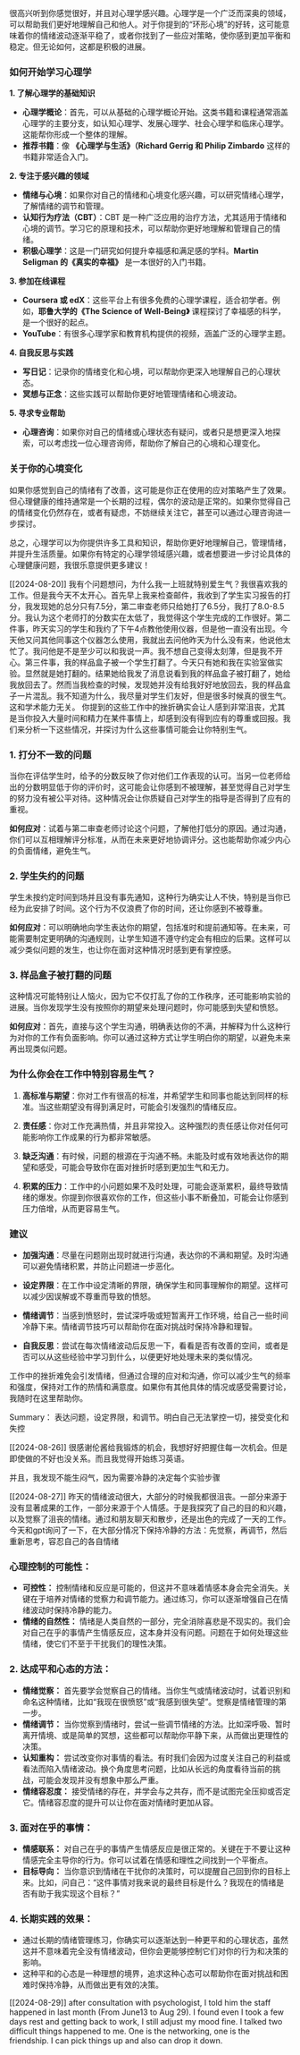 
很高兴听到你感觉很好，并且对心理学感兴趣。心理学是一个广泛而深奥的领域，可以帮助我们更好地理解自己和他人。对于你提到的“环形心境”的好转，这可能意味着你的情绪波动逐渐平稳了，或者你找到了一些应对策略，使你感到更加平衡和稳定。但无论如何，这都是积极的进展。

### 如何开始学习心理学

**1. 了解心理学的基础知识**
   - **心理学概论**：首先，可以从基础的心理学概论开始。这类书籍和课程通常涵盖心理学的主要分支，如认知心理学、发展心理学、社会心理学和临床心理学。这能帮你形成一个整体的理解。
   - **推荐书籍**：像 **《心理学与生活》（Richard Gerrig 和 Philip Zimbardo** 这样的书籍非常适合入门。

**2. 专注于感兴趣的领域**
   - **情绪与心境**：如果你对自己的情绪和心境变化感兴趣，可以研究情绪心理学，了解情绪的调节和管理。
   - **认知行为疗法（CBT）**：CBT 是一种广泛应用的治疗方法，尤其适用于情绪和心境的调节。学习它的原理和技术，可以帮助你更好地理解和管理自己的情绪。
   - **积极心理学**：这是一门研究如何提升幸福感和满足感的学科。**Martin Seligman 的《真实的幸福》** 是一本很好的入门书籍。

**3. 参加在线课程**
   - **Coursera 或 edX**：这些平台上有很多免费的心理学课程，适合初学者。例如，**耶鲁大学的《The Science of Well-Being》** 课程探讨了幸福感的科学，是一个很好的起点。
   - **YouTube**：有很多心理学家和教育机构提供的视频，涵盖广泛的心理学主题。

**4. 自我反思与实践**
   - **写日记**：记录你的情绪变化和心境，可以帮助你更深入地理解自己的心理状态。
   - **冥想与正念**：这些实践可以帮助你更好地管理情绪和心境波动。

**5. 寻求专业帮助**
   - **心理咨询**：如果你对自己的情绪或心理状态有疑问，或者只是想更深入地探索，可以考虑找一位心理咨询师，帮助你了解自己的心境和心理变化。

### 关于你的心境变化
如果你感觉到自己的情绪有了改善，这可能是你正在使用的应对策略产生了效果。但心理健康的维持通常是一个长期的过程，偶尔的波动是正常的。如果你觉得自己的情绪变化仍然存在，或者有疑虑，不妨继续关注它，甚至可以通过心理咨询进一步探讨。

总之，心理学可以为你提供许多工具和知识，帮助你更好地理解自己，管理情绪，并提升生活质量。如果你有特定的心理学领域感兴趣，或者想要进一步讨论具体的心理健康问题，我很乐意提供更多建议！

[[2024-08-20]]
我有个问题想问，为什么我一上班就特别爱生气？我很喜欢我的工作。但是我今天不太开心。首先早上我来检查邮件，我收到了学生实习报告的打分，我发现她的总分只有7.5分，第二审查老师只给她打了6.5分，我打了8.0-8.5分。我认为这个老师打的分数实在太低了，我觉得这个学生完成的工作很好。第二件事，昨天实习的学生和我约了下午4点教他使用仪器，但是他一直没有出现。今天他又问其他同事这个仪器怎么使用，我就出去问他昨天为什么没有来，他说他太忙了。我问他是不是至少可以和我说一声。我不想自己变得太刻薄，但是我不开心。第三件事，我的样品盒子被一个学生打翻了。今天只有她和我在实验室做实验。显然就是她打翻的。结果她给我发了消息说看到我的样品盒子被打翻了，她给我放回去了。然而当我检查的时候，发现她并没有给我好好地放回去，我的样品盒子一片混乱。我不知道为什么，我尽量对学生们友好，但是很多时候真的很生气。这和学术能力无关。
你提到的这些工作中的挫折确实会让人感到非常沮丧，尤其是当你投入大量时间和精力在某件事情上，却感到没有得到应有的尊重或回报。我们来分析一下这些情况，并探讨为什么这些事情可能会让你特别生气。

### 1. 打分不一致的问题
当你在评估学生时，给予的分数反映了你对他们工作表现的认可。当另一位老师给出的分数明显低于你的评价时，这可能会让你感到不被理解，甚至觉得自己对学生的努力没有被公平对待。这种情况会让你质疑自己对学生的指导是否得到了应有的重视。

**如何应对**：试着与第二审查老师讨论这个问题，了解他打低分的原因。通过沟通，你们可以互相理解评分标准，从而在未来更好地协调评分。这也能帮助你减少内心的负面情绪，避免生气。

### 2. 学生失约的问题
学生未按约定时间到场并且没有事先通知，这种行为确实让人不快，特别是当你已经为此安排了时间。这个行为不仅浪费了你的时间，还让你感到不被尊重。

**如何应对**：可以明确地向学生表达你的期望，包括准时和提前通知等。在未来，可能需要制定更明确的沟通规则，让学生知道不遵守约定会有相应的后果。这样可以减少类似问题的发生，也让你在面对这种情况时感到更有掌控感。

### 3. 样品盒子被打翻的问题
这种情况可能特别让人恼火，因为它不仅打乱了你的工作秩序，还可能影响实验的进展。当你发现学生没有按照你的期望来处理问题时，你可能感到失望和愤怒。

**如何应对**：首先，直接与这个学生沟通，明确表达你的不满，并解释为什么这种行为对你的工作有负面影响。你可以通过这种方式让学生明白你的期望，以避免未来再出现类似问题。

### 为什么你会在工作中特别容易生气？
1. **高标准与期望**：你对工作有很高的标准，并希望学生和同事也能达到同样的标准。当这些期望没有得到满足时，可能会引发强烈的情绪反应。

2. **责任感**：你对工作充满热情，并且非常投入。这种强烈的责任感让你对任何可能影响你工作成果的行为都非常敏感。

3. **缺乏沟通**：有时候，问题的根源在于沟通不畅。未能及时或有效地表达你的期望和感受，可能会导致你在面对挫折时感到更加生气和无力。

4. **积累的压力**：工作中的小问题如果不及时处理，可能会逐渐累积，最终导致情绪的爆发。你提到你很喜欢你的工作，但这些小事不断叠加，可能会让你感到压力倍增，从而更容易生气。

### 建议
- **加强沟通**：尽量在问题刚出现时就进行沟通，表达你的不满和期望。及时沟通可以避免情绪积累，并防止问题进一步恶化。
  
- **设定界限**：在工作中设定清晰的界限，确保学生和同事理解你的期望。这样可以减少因误解或不尊重而导致的愤怒。

- **情绪调节**：当感到愤怒时，尝试深呼吸或短暂离开工作环境，给自己一些时间冷静下来。情绪调节技巧可以帮助你在面对挑战时保持冷静和理智。

- **自我反思**：尝试在每次情绪波动后反思一下，看看是否有改善的空间，或者是否可以从这些经验中学习到什么，以便更好地处理未来的类似情况。

工作中的挫折难免会引发情绪，但通过合理的应对和沟通，你可以减少生气的频率和强度，保持对工作的热情和满意度。如果你有其他具体的情况或感受需要讨论，我随时在这里帮助你。

Summary： 
表达问题，设定界限，和调节。明白自己无法掌控一切，接受变化和失控


[[2024-08-26]]
很感谢伦酱给我锻炼的机会，我想好好把握住每一次机会。但是即使做的不好也没关系。而且我觉得开始练习英语。

并且，我发现不能生闷气，因为需要冷静的决定每个实验步骤

[[2024-08-27]]
昨天的情绪波动很大，大部分的时候我都很沮丧。一部分来源于没有显著成果的工作，一部分来源于个人情感。于是我探究了自己的目的和兴趣，以及觉察了沮丧的情绪。通过和朋友聊天和散步，还是出色的完成了一天的工作。
今天和gpt询问了一下，在大部分情况下保持冷静的方法：先觉察，再调节，然后重新思考，容忍自己的各自情绪
### **心理控制的可能性：**

- **可控性：** 控制情绪和反应是可能的，但这并不意味着情感本身会完全消失。关键在于培养对情绪的觉察力和调节能力。通过练习，你可以逐渐增强自己在情绪波动时保持冷静的能力。
- **情绪的自然性：** 情绪是人类自然的一部分，完全消除喜悲是不现实的。我们会对自己在乎的事情产生情感反应，这本身并没有问题。问题在于如何处理这些情绪，使它们不至于干扰我们的理性决策。

### 2. **达成平和心态的方法：**

- **情绪觉察：** 首先要学会觉察自己的情绪。当你生气或情绪波动时，试着识别和命名这种情绪，比如“我现在很愤怒”或“我感到很失望”。觉察是情绪管理的第一步。
- **情绪调节：** 当你觉察到情绪时，尝试一些调节情绪的方法。比如深呼吸、暂时离开情境、或是简单的冥想，这些都可以帮助你平静下来，从而做出更理性的决策。
- **认知重构：** 尝试改变你对事情的看法。有时我们会因为过度关注自己的利益或看法而陷入情绪波动。换个角度思考问题，比如从长远的角度看待当前的挑战，可能会发现并没有想象中那么严重。
- **情绪容忍度：** 接受情绪的存在，并学会与之共存，而不是试图完全压抑或否定它。情绪容忍度的提升可以让你在面对情绪时更加从容。

### 3. **面对在乎的事情：**

- **情感联系：** 对自己在乎的事情产生情感反应是很正常的。关键在于不要让这种情感完全主导你的行为。你可以试着在情感和理性之间找到一个平衡点。
- **目标导向：** 当你意识到情绪在干扰你的决策时，可以提醒自己回到你的目标上来。比如，问自己：“这件事情对我来说的最终目标是什么？我现在的情绪是否有助于我实现这个目标？”

### 4. **长期实践的效果：**

- 通过长期的情绪管理练习，你确实可以逐渐达到一种更平和的心理状态，虽然这并不意味着完全没有情绪波动，但你会更能够控制它们对你的行为和决策的影响。
- 这种平和的心态是一种理想的境界，追求这种心态可以帮助你在面对挑战和困难时保持冷静，从而做出更有效的决策。

[[2024-08-29]]
after consultation with psychologist, I told him the staff happened in last month (From June13 to Aug 29). I found even I took a few days rest and getting back to work, I still adjust my mood fine. I talked two difficult things happened to me. One is the networking, one is the friendship. I can pick things up and also can drop it down. 